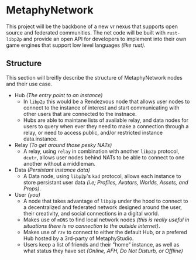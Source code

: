 # MetaphyNetwork

This project will be the backbone of a new vr nexus that supports open source and federated communities. The net code will be built with `rust-libp2p` and provide an open API for developers to implement into their own game engines that support low level languages _(like rust)_.

## Structure

This section will breifly describe the structure of MetaphyNetwork nodes and their use case.

- Hub _(The entry point to an instance)_
    - In `libp2p` this would be a Rendezvous node that allows user nodes to connect to the instance of interest and start communicating with other users that are connected to the instnace.
    - Hubs are able to maintane lists of available relay, and data nodes for users to query when ever they need to make a connection through a relay, or need to access public, and/or restricted instance data.instance.
- Relay _(To get around those pesky NATs)_
    - A relay, using `relay` in combination with another `libp2p` protocol, `dcutr`, allows user nodes behind NATs to be able to connect to one another without a middleman.
- Data _(Persistant instance data)_
    - A Data node, using `libp2p`'s `kad` protocol, allows each instance to store persistant user data _(i.e; Profiles, Avatars, Worlds, Assets, and Props)_.
- User _(you)_
    - A node that takes advantage of `libp2p` under the hood to connect to a decentralized and federated network designed around the user, their creativity, and social connections in a digital world.
    - Makes use of `mDNS` to find local network nodes _(this is really useful in situations there is no connection to the outside internet)_.
    - Makes use of `rzv` to connect to either the default Hub, or a prefered Hub hosted by a 3rd-party of MetaphyStudio.
    - Users keep a list of friends and their "home" instance, as well as what status they have set _(Online, AFH, Do Not Disturb, or Offline)_
